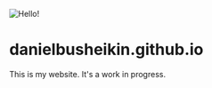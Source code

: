 ![Hello!](https://media.giphy.com/media/ia7kRlpGe3IFq/giphy.gif)

# danielbusheikin.github.io

This is my website. It's a work in progress.
